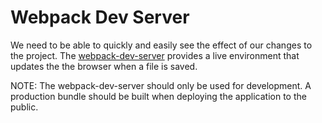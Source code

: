 # Webpack Dev Server
We need to be able to quickly and easily see the effect of our changes to the project. The [webpack-dev-server](https://webpack.js.org/configuration/dev-server/) provides a live environment that updates the the browser when a file is saved.

NOTE: The webpack-dev-server should only be used for development. A production bundle should be built when deploying the application to the public.